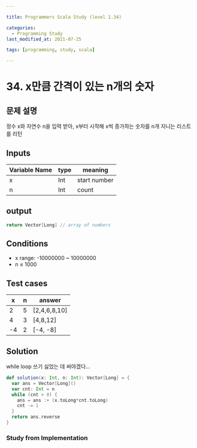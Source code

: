 ```yaml
---

title: Programmers Scala Study (level 1.34)

categories:
  - Programming Study
last_modified_at: 2021-07-25

tags: [programming, study, scala]

---
```


# 34. x만큼 간격이 있는 n개의 숫자

## 문제 설명

정수 x와 자연수 n을 입력 받아, x부터 시작해 x씩 증가하는 숫자를 n개 지니는 리스트를 리턴

## Inputs

| Variable Name | type | meaning      |
| ------------- | ---- | ------------ |
| x             | Int  | start number |
| n             | Int  | count        |

## output

~~~scala
return Vector[Long] // array of numbers
~~~

## Conditions

* x range: -10000000 ~ 10000000
* n ≤ 1000

## Test cases

| x    | n    | answer       |
| ---- | ---- | ------------ |
| 2    | 5    | [2,4,6,8,10] |
| 4    | 3    | [4,8,12]     |
| -4   | 2    | [-4, -8]     |

## Solution

while loop 쓰기 싫었는 데 써야겠다...

~~~scala
def solution(x: Int, n: Int): Vector[Long] = {
  var ans = Vector[Long]()
  var cnt: Int = n
  while (cnt > 0) {
    ans = ans :+ (x.toLong*cnt.toLong)
    cnt -= 1
  }
  return ans.reverse
}
~~~

### Study from Implementation
